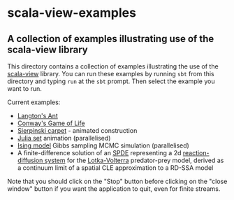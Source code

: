# scala-view-examples

## A collection of examples illustrating use of the scala-view library

This directory contains a collection of examples illustrating the use of the [scala-view](https://github.com/darrenjw/scala-view) library. You can run these examples by running `sbt` from this directory and typing `run` at the `sbt` prompt. Then select the example you want to run.

Current examples:

* [Langton's Ant](https://en.wikipedia.org/wiki/Langton%27s_ant)
* [Conway's Game of Life](https://en.wikipedia.org/wiki/Conway%27s_Game_of_Life)
* [Sierpinski carpet](https://en.wikipedia.org/wiki/Sierpinski_carpet) - animated construction
* [Julia set](https://en.wikipedia.org/wiki/Julia_set) animation (parallelised)
* [Ising model](https://en.wikipedia.org/wiki/Ising_model) Gibbs sampling MCMC simulation (parallelised)
* A finite-difference solution of an [SPDE](https://en.wikipedia.org/wiki/Stochastic_partial_differential_equation) representing a 2d [reaction-diffusion system](https://en.wikipedia.org/wiki/Reaction%E2%80%93diffusion_system) for the [Lotka-Volterra](https://en.wikipedia.org/wiki/Lotka%E2%80%93Volterra_equations) predator-prey model, derived as a continuum limit of a spatial CLE approximation to a RD-SSA model

Note that you should click on the "Stop" button before clicking on the "close window" button if you want the application to quit, even for finite streams.


